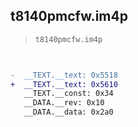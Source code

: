 ## t8140pmcfw.im4p

> `t8140pmcfw.im4p`

```diff

 
-  __TEXT.__text: 0x5518
+  __TEXT.__text: 0x5610
   __TEXT.__const: 0x34
   __DATA.__rev: 0x10
   __DATA.__data: 0x2a0

```
